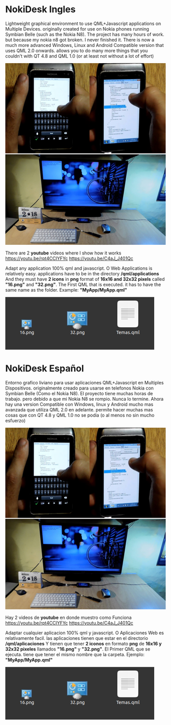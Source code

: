 # NokiDesk Ingles
Lightweight graphical environment to use QML+Javascript applications on Multiple Devices.
originally created for use on Nokia phones running Symbian Belle (such as the Nokia N8).
The project has many hours of work. but because my nokia n8 got broken. I never finished it.
There is now a much more advanced Windows, Linux and Android Compatible version that uses QML 2.0 onwards. allows you to do many more things that you couldn't with QT 4.8 and QML 1.0 (or at least not without a lot of effort)

![photo Example](https://github.com/Dante-Leoncini/nokidesk/blob/main/Imagenes/31646731_414837758987463_2726943271023542272_n.jpg?raw=true)
![photo Example](https://github.com/Dante-Leoncini/nokidesk/blob/main/Imagenes/31739972_414824442322128_1295824442458374144_n.jpg?raw=true)

There are 2 **youtube** videos where I show how it works
https://youtu.be/rpt4CCIYFYc
https://youtu.be/C4aJ_J401Qc

Adapt any application 100% qml and javascript. O Web Applications is relatively easy.
applications have to be in the directory
**/qml/applications**
And they must have **2 icons** in **png** format of **16x16 and 32x32 pixels** called **"16.png"** and **"32.png"**.
The First QML that is executed. it has to have the same name as the folder. Example: **"MyApp/MyApp.qml"**

![photo Example](https://raw.githubusercontent.com/Dante-Leoncini/nokidesk/main/Imagenes/doc_01.png)

# NokiDesk Español
Entorno grafico liviano para usar aplicaciones QML+Javascript en Multiples Dispositivos.
originalmente creado para usarse en telefonos Nokia con Symbian Belle (Como el Nokia N8).
El proyecto tiene muchas horas de trabajo. pero debido a que mi Nokia N8 se rompio. Nunca lo termine.
Ahora hay una version Compatible con Windows, linux y Android mucho mas avanzada que utiliza QML 2.0 en adelante. permite hacer muchas mas cosas que con QT 4.8 y QML 1.0 no se podia (o al menos no sin mucho esfuerzo)

![Foto Ejemplo](https://github.com/Dante-Leoncini/nokidesk/blob/main/Imagenes/31646731_414837758987463_2726943271023542272_n.jpg?raw=true)
![photo Example](https://github.com/Dante-Leoncini/nokidesk/blob/main/Imagenes/31739972_414824442322128_1295824442458374144_n.jpg?raw=true)

Hay 2 videos de **youtube** en donde muestro como Funciona
https://youtu.be/rpt4CCIYFYc
https://youtu.be/C4aJ_J401Qc

Adaptar cualquier aplicacion 100% qml y javascript. O Aplicaciones Web es relativamente facil.
las aplicaciones tienen que estar en el directorio
**/qml/aplicaciones**
Y tienen que tener **2 iconos** en formato **png** de **16x16 y 32x32 pixeles** llamados **"16.png"** y **"32.png"**.
El Primer QML que se ejecuta. tiene que tener el mismo nombre que la carpeta. Ejemplo: **"MyApp/MyApp.qml"**

![photo Example](https://raw.githubusercontent.com/Dante-Leoncini/nokidesk/main/Imagenes/doc_01.png)
